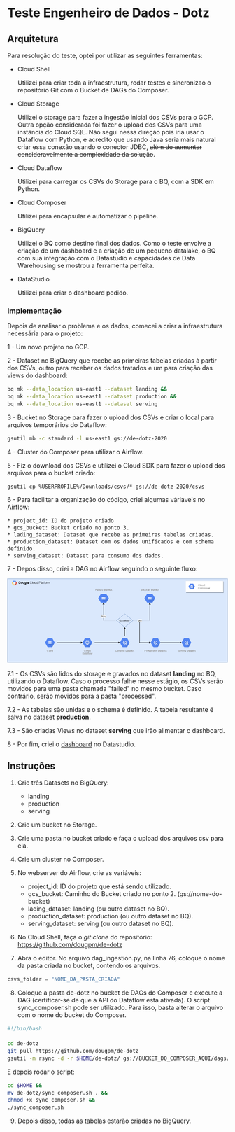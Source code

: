 # Teste Engenheiro de Dados - Dotz

## Arquitetura

Para resolução do teste, optei por utilizar as seguintes ferramentas:

* Cloud Shell

    Utilizei para criar toda a infraestrutura, rodar testes e sincronizao o repositório Git com o Bucket de DAGs do Composer.

* Cloud Storage

    Utilizei o storage para fazer a ingestão inicial dos CSVs para o GCP.
    Outra opção considerada foi fazer o upload dos CSVs para uma instância do Cloud SQL. Não segui nessa direção pois iria usar o Dataflow com Python, e acredito que usando Java seria mais natural criar essa conexão usando o conector JDBC, ~~além de aumentar consideravelmente a complexidade da solução~~.

* Cloud Dataflow

    Utilizei para carregar os CSVs do Storage para o BQ, com a SDK em Python.

* Cloud Composer

    Utilizei para encapsular e automatizar o pipeline.

* BigQuery

    Utilizei o BQ como destino final dos dados. Como o teste envolve a criação de um dashboard e a criação de um pequeno datalake, o BQ com sua integração com o Datastudio e capacidades de Data Warehousing se mostrou a ferramenta perfeita.

* DataStudio

    Utilizei para criar o dashboard pedido.

### Implementação

Depois de analisar o problema e os dados, comecei a criar a infraestrutura necessária para o projeto:

1 - Um novo projeto no GCP.

2 - Dataset no BigQuery que recebe as primeiras tabelas criadas à partir dos CSVs, outro para receber os dados tratados e um para criação das views do dashboard:

``` bash
bq mk --data_location us-east1 --dataset landing &&
bq mk --data_location us-east1 --dataset production &&
bq mk --data_location us-east1 --dataset serving
```

3 - Bucket no Storage para fazer o upload dos CSVs e criar o local para arquivos temporários do Dataflow:

``` bash
gsutil mb -c standard -l us-east1 gs://de-dotz-2020
```

4 - Cluster do Composer para utilizar o Airflow.

5 - Fiz o download dos CSVs e utilizei o Cloud SDK para fazer o upload dos arquivos para o bucket criado:

```
gsutil cp %USERPROFILE%/Downloads/csvs/* gs://de-dotz-2020/csvs
```

6 - Para facilitar a organização do código, criei algumas váriaveis no Airflow:
    
    * project_id: ID do projeto criado
    * gcs_bucket: Bucket criado no ponto 3.
    * lading_dataset: Dataset que recebe as primeiras tabelas criadas.
    * production_dataset: Dataset com os dados unificados e com schema definido.
    * serving_dataset: Dataset para consumo dos dados.

7 - Depos disso, criei a DAG no Airflow seguindo o seguinte fluxo:

![fluxo](img/fluxo_dag.png)

7.1 - Os CSVs são lidos do storage e gravados no dataset __landing__ no BQ, utilizando o Dataflow. Caso o processo falhe nesse estágio, os CSVs serão movidos para uma pasta chamada "failed" no mesmo bucket. Caso contrário, serão movidos para a pasta "processed".

7.2 - As tabelas são unidas e o schema é definido. A tabela resultante é salva no dataset __production__.

7.3 - São criadas Views no dataset __serving__ que irão alimentar o dashboard.

8 - Por fim, criei o [dashboard](https://datastudio.google.com/s/lcaXNiu1828) no Datastudio.


## Instruções

1. Crie três Datasets no BigQuery:
    * landing
    * production
    * serving

2. Crie um bucket no Storage.

3. Crie uma pasta no bucket criado e faça o upload dos arquivos csv para ela.

4. Crie um cluster no Composer.

5. No webserver do Airflow, crie as variáveis:
    * project_id: ID do projeto que está sendo utilizado.
    * gcs_bucket: Caminho do Bucket criado no ponto 2. (gs://nome-do-bucket)
    * lading_dataset: landing (ou outro dataset no BQ).
    * production_dataset: production (ou outro dataset no BQ).
    * serving_dataset: serving (ou outro dataset no BQ).

6. No Cloud Shell, faça o _git clone_ do repositório: https://github.com/dougpm/de-dotz

7. Abra o editor. No arquivo dag_ingestion.py, na linha 76, coloque o nome da pasta criada no bucket, contendo os arquivos.

``` python
csvs_folder = "NOME_DA_PASTA_CRIADA"
```

8. Coloque a pasta de-dotz no bucket de DAGs do Composer e execute a DAG (certificar-se de que a API do Dataflow esta ativada). O script sync_composer.sh pode ser utilizado. Para isso, basta alterar o arquivo com o nome do bucket do Composer.

``` bash
#!/bin/bash

cd de-dotz
git pull https://github.com/dougpm/de-dotz
gsutil -m rsync -d -r $HOME/de-dotz/ gs://BUCKET_DO_COMPOSER_AQUI/dags/dotz
```

E depois rodar o script:

``` bash
cd $HOME &&
mv de-dotz/sync_composer.sh . &&
chmod +x sync_composer.sh &&
./sync_composer.sh
```

9. Depois disso, todas as tabelas estarão criadas no BigQuery.






















